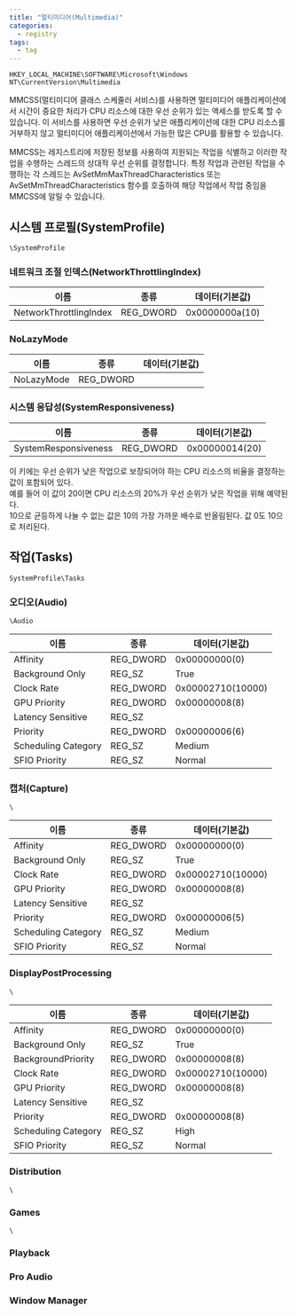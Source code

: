 ```yaml
---
title: "멀티미디어(Multimedia)"
categories:
  - registry
tags:
  - tag
---
```

```
HKEY_LOCAL_MACHINE\SOFTWARE\Microsoft\Windows NT\CurrentVersion\Multimedia
```
MMCSS(멀티미디어 클래스 스케줄러 서비스)를 사용하면 멀티미디어 애플리케이션에서 시간이 중요한 처리가 CPU 리소스에 대한 우선 순위가 있는 액세스를 받도록 할 수 있습니다. 이 서비스를 사용하면 우선 순위가 낮은 애플리케이션에 대한 CPU 리소스를 거부하지 않고 멀티미디어 애플리케이션에서 가능한 많은 CPU를 활용할 수 있습니다.

MMCSS는 레지스트리에 저장된 정보를 사용하여 지원되는 작업을 식별하고 이러한 작업을 수행하는 스레드의 상대적 우선 순위를 결정합니다. 특정 작업과 관련된 작업을 수행하는 각 스레드는 AvSetMmMaxThreadCharacteristics 또는 AvSetMmThreadCharacteristics 함수를 호출하여 해당 작업에서 작업 중임을 MMCSS에 알릴 수 있습니다.

## 시스템 프로필(SystemProfile)
```
\SystemProfile
```
### 네트워크 조절 인덱스(NetworkThrottlingIndex)

|이름|종류|데이터(기본값)|
|---|---|---|
|NetworkThrottlingIndex|REG_DWORD|0x0000000a(10)|

### NoLazyMode

|이름|종류|데이터(기본값)|
|---|---|---|
|NoLazyMode|REG_DWORD||

### 시스템 응답성(SystemResponsiveness)

|이름|종류|데이터(기본값)|
|---|---|---|
|SystemResponsiveness|REG_DWORD|0x00000014(20)|

이 키에는 우선 순위가 낮은 작업으로 보장되어야 하는 CPU 리소스의 비율을 결정하는 값이 포함되어 있다.  
예를 들어 이 값이 20이면 CPU 리소스의 20%가 우선 순위가 낮은 작업을 위해 예약된다.  
10으로 균등하게 나눌 수 없는 값은 10의 가장 가까운 배수로 반올림된다. 값 0도 10으로 처리된다.

## 작업(Tasks)
```
SystemProfile\Tasks
```
### 오디오(Audio)
```
\Audio
```

|이름|종류|데이터(기본값)|
|---|---|---|
|Affinity|REG_DWORD|0x00000000(0)|
|Background Only|REG_SZ|True|
|Clock Rate|REG_DWORD|0x00002710(10000)|
|GPU Priority|REG_DWORD|0x00000008(8)|
|Latency Sensitive|REG_SZ||
|Priority|REG_DWORD|0x00000006(6)|
|Scheduling Category|REG_SZ|Medium|
|SFIO Priority|REG_SZ|Normal|

### 캡처(Capture)
```
\
```

|이름|종류|데이터(기본값)|
|---|---|---|
|Affinity|REG_DWORD|0x00000000(0)|
|Background Only|REG_SZ|True|
|Clock Rate|REG_DWORD|0x00002710(10000)|
|GPU Priority|REG_DWORD|0x00000008(8)|
|Latency Sensitive|REG_SZ||
|Priority|REG_DWORD|0x00000006(5)|
|Scheduling Category|REG_SZ|Medium|
|SFIO Priority|REG_SZ|Normal|

### DisplayPostProcessing
```
\
```

|이름|종류|데이터(기본값)|
|---|---|---|
|Affinity|REG_DWORD|0x00000000(0)|
|Background Only|REG_SZ|True|
|BackgroundPriority|REG_DWORD|0x00000008(8)|
|Clock Rate|REG_DWORD|0x00002710(10000)|
|GPU Priority|REG_DWORD|0x00000008(8)|
|Latency Sensitive|REG_SZ||
|Priority|REG_DWORD|0x00000008(8)|
|Scheduling Category|REG_SZ|High|
|SFIO Priority|REG_SZ|Normal|

### Distribution
```
\
```
### Games
```
\
```
### Playback
### Pro Audio
### Window Manager
